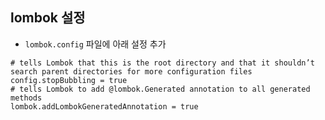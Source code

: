 ## lombok 설정

- `lombok.config` 파일에 아래 설정 추가

```config
# tells Lombok that this is the root directory and that it shouldn’t search parent directories for more configuration files
config.stopBubbling = true
# tells Lombok to add @lombok.Generated annotation to all generated methods
lombok.addLombokGeneratedAnnotation = true
```
